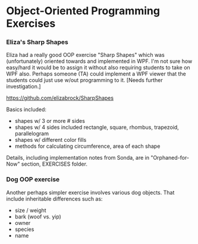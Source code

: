 # Object-Oriented Programming Exercises

### Eliza's Sharp Shapes
Eliza had a really good OOP exercise "Sharp Shapes" which was (unfortunately) oriented towards and implemented in WPF.  I'm not sure how easy/hard it would be to assign it without also requiring students to take on WPF also.  Perhaps someone (TA) could implement a WPF viewer that the students could just use w/out programming to it.  [Needs further investigation.]

https://github.com/elizabrock/SharpShapes

Basics included:
 - shapes w/ 3 or more # sides
 - shapes w/ 4 sides included rectangle, square, rhombus, trapezoid, parallelogram
 - shapes w/ different color fills
 - methods for calculating circumference, area of each shape

Details, including implementation notes from Sonda, are in "Orphaned-for-Now" section, EXERCISES folder.

### Dog OOP exercise
Another perhaps simpler exercise involves various dog objects. That include inheritable differences such as:
 - size / weight
 - bark (woof vs. yip)
 - owner
 - species
 - name
